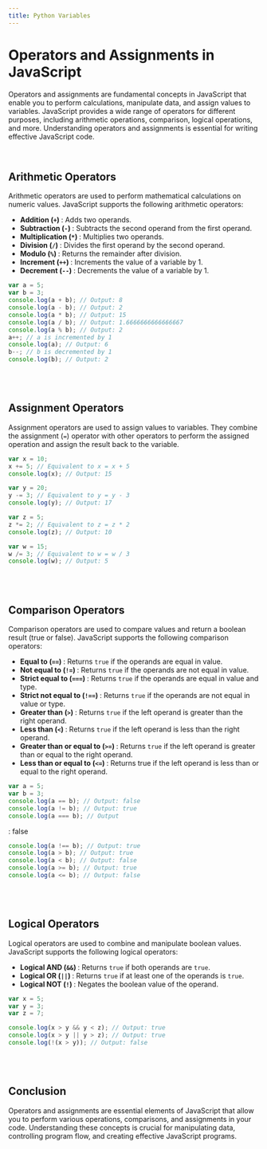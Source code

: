 ```yaml
---
title: Python Variables
---
```


# Operators and Assignments in JavaScript

Operators and assignments are fundamental concepts in JavaScript that enable you to perform calculations, manipulate data, and assign values to variables. JavaScript provides a wide range of operators for different purposes, including arithmetic operations, comparison, logical operations, and more. Understanding operators and assignments is essential for writing effective JavaScript code.

<br />

## Arithmetic Operators

Arithmetic operators are used to perform mathematical calculations on numeric values. JavaScript supports the following arithmetic operators:

- <strong>Addition (`+`) </strong> : Adds two operands.
- <strong>Subtraction (`-`) </strong> : Subtracts the second operand from the first
  operand.
- <strong>Multiplication (`*`) </strong> : Multiplies two operands.
- <strong>Division (`/`) </strong> : Divides the first operand by the second operand.
- <strong>Modulo (`%`) </strong> : Returns the remainder after division.
- <strong>Increment (`++`) </strong> : Increments the value of a variable by 1.
- <strong>Decrement (`--`) </strong> : Decrements the value of a variable by 1.

```js
var a = 5;
var b = 3;
console.log(a + b); // Output: 8
console.log(a - b); // Output: 2
console.log(a * b); // Output: 15
console.log(a / b); // Output: 1.6666666666666667
console.log(a % b); // Output: 2
a++; // a is incremented by 1
console.log(a); // Output: 6
b--; // b is decremented by 1
console.log(b); // Output: 2
```

<br />
<br />

## Assignment Operators

Assignment operators are used to assign values to variables. They combine the assignment (`=`) operator with other operators to perform the assigned operation and assign the result back to the variable.

```js
var x = 10;
x += 5; // Equivalent to x = x + 5
console.log(x); // Output: 15

var y = 20;
y -= 3; // Equivalent to y = y - 3
console.log(y); // Output: 17

var z = 5;
z *= 2; // Equivalent to z = z * 2
console.log(z); // Output: 10

var w = 15;
w /= 3; // Equivalent to w = w / 3
console.log(w); // Output: 5
```

<br />
<br />

## Comparison Operators

Comparison operators are used to compare values and return a boolean result (true or false). JavaScript supports the following comparison operators:

- <strong> Equal to (`==`) </strong> : Returns `true` if the operands are equal in
  value.
- <strong> Not equal to (`!=`) </strong> : Returns `true` if the operands are not
  equal in value.
- <strong>Strict equal to (`===`) </strong> : Returns `true` if the operands are
  equal in value and type.
- <strong>Strict not equal to (`!==`) </strong> : Returns `true` if the operands
  are not equal in value or type.
- <strong>Greater than (`>`) </strong> : Returns `true` if the left operand is greater
  than the right operand.
- <strong>Less than (`<`) </strong> : Returns `true` if the left operand is less than the right operand.
- <strong>Greater than or equal to (`>=`) </strong> : Returns `true` if the left
  operand is greater than or equal to the right operand.
- <strong>Less than or equal to (`<=`) </strong> : Returns true if the left operand is less than or equal to the right operand.

```js
var a = 5;
var b = 3;
console.log(a == b); // Output: false
console.log(a != b); // Output: true
console.log(a === b); // Output
```

: false

```js
console.log(a !== b); // Output: true
console.log(a > b); // Output: true
console.log(a < b); // Output: false
console.log(a >= b); // Output: true
console.log(a <= b); // Output: false
```

<br />
<br />

## Logical Operators

Logical operators are used to combine and manipulate boolean values. JavaScript supports the following logical operators:

- <strong>Logical AND (`&&`) </strong> : Returns `true` if both operands are `true`.
- <strong>Logical OR (`||`) </strong> : Returns `true` if at least one of the operands
  is `true`.
- <strong>Logical NOT (`!`) </strong> : Negates the boolean value of the operand.

```javascript
var x = 5;
var y = 3;
var z = 7;

console.log(x > y && y < z); // Output: true
console.log(x > y || y > z); // Output: true
console.log(!(x > y)); // Output: false
```

<br />
<br />

## Conclusion

Operators and assignments are essential elements of JavaScript that allow you to perform various operations, comparisons, and assignments in your code. Understanding these concepts is crucial for manipulating data, controlling program flow, and creating effective JavaScript programs.
